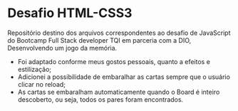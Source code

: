# Desafio HTML-CSS3

Repositório destino dos arquivos correspondentes ao desafio de JavaScript do Bootcamp Full Stack developer TQI em parceria com a DIO, 
Desenvolvendo um jogo da memória.

- Foi adaptado conforme meus gostos pessoais, quanto a efeitos e estilização;
- Adicionei a possibilidade de embaralhar as cartas sempre que o usuário clicar no reload;
- As cartas se embaralham automaticamente quando o Board é inteiro descoberto, ou seja, todos os pares foram encontrados.

